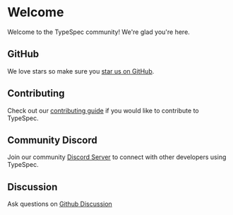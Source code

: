 # Welcome

Welcome to the TypeSpec community! We're glad you're here.

## GitHub

We love stars so make sure you [star us on GitHub](https://github.com/microsoft/typespec).

## Contributing

Check out our [contributing guide](https://github.com/microsoft/typespec/blob/main/CONTRIBUTING.md) if you would like to contribute to TypeSpec.

## Community Discord

Join our community [Discord Server](https://aka.ms/typespec/discord) to connect with other developers using TypeSpec.

## Discussion

Ask questions on [Github Discussion](https://github.com/microsoft/typespec/discussions)
